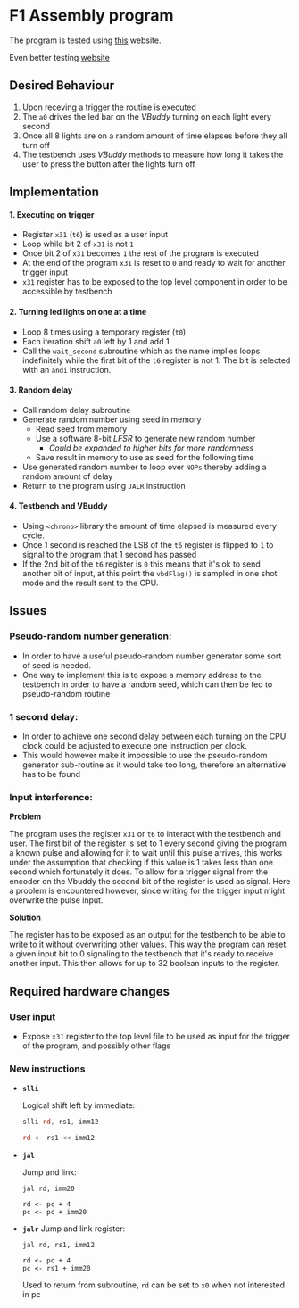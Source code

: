 # F1 Assembly program

The program is tested using [this](https://www.cs.cornell.edu/courses/cs3410/2019sp/riscv/interpreter/#) website.

Even better testing [website](https://venus.kvakil.me/)

## Desired Behaviour

1. Upon receving a trigger the routine is executed
2. The `a0` drives the led bar on the *VBuddy* turning on each light every second
3. Once all 8 lights are on a random amount of time elapses before they all turn off
4. The testbench uses *VBuddy* methods to measure how long it takes the user to press the button after the lights turn off

## Implementation

#### 1. Executing on trigger

- Register `x31` (`t6`) is used as a user input 
- Loop while bit 2 of `x31` is not `1`
- Once bit 2 of `x31` becomes `1` the rest of the program is executed
- At the end of the program `x31` is reset to `0` and ready to wait for another trigger input
- `x31` register has to be exposed to the top level component in order to be accessible by testbench

#### 2. Turning led lights on one at a time

- Loop 8 times using a temporary register (`t0`) 
- Each iteration shift `a0` left by 1 and add 1
- Call the `wait_second` subroutine which as the name implies loops indefinitely while the first bit of the `t6` register is not 1. The bit is selected with an `andi` instruction.

#### 3. Random delay

- Call random delay subroutine 
- Generate random number using seed in memory
  - Read seed from memory
  - Use a software 8-bit *LFSR* to generate new random number 
    - *Could be expanded to higher bits for more randomness*
  - Save result in memory to use as seed for the following time
- Use generated random number to loop over `NOPs` thereby adding a random amount of delay
- Return to the program using `JALR` instruction

#### 4. Testbench and VBuddy

- Using `<chrono>` library the amount of time elapsed is measured every cycle.
- Once 1 second is reached the LSB of the `t6` register is flipped to `1` to signal to the program that 1 second has passed
- If the 2nd bit of the `t6` register is `0` this means that it's ok to send another bit of input, at this point the `vbdFlag()` is sampled in one shot mode and the result sent to the CPU.

## Issues

### Pseudo-random number generation:
- In order to have a useful pseudo-random number generator some sort of seed is needed. 
- One way to implement this is to expose a memory address to the testbench in order to have a random seed, which can then be fed to pseudo-random routine
### 1 second delay:
- In order to achieve one second delay between each turning on the CPU clock could be adjusted to execute one instruction per clock.
- This would however make it impossible to use the pseudo-random generator sub-routine as it would take too long, therefore an alternative has to be found

### Input interference:

**Problem**

The program uses the register `x31` or `t6` to interact with the testbench and user. The first bit of the register is set to 1 every second giving the program a known pulse and allowing for it to wait until this pulse arrives, this works under the assumption that checking if this value is 1 takes less than one second which fortunately it does. 
To allow for a trigger signal from the encoder on the Vbuddy the second bit of the register is used as signal. Here a problem is encountered however, since writing for the trigger input might overwrite the pulse input.

**Solution**

The register has to be exposed as an output for the testbench to be able to write to it without overwriting other values. This way the program can reset a given input bit to 0 signaling to the testbench that it's ready to receive another input. This then allows for up to 32 boolean inputs to the register. 


## Required hardware changes

### User input

- Expose `x31` register to the top level file to be used as input for the trigger of the program, and possibly other flags

### New instructions

- **`slli`**

  Logical shift left by immediate:

  ```asm
  slli rd, rs1, imm12

  rd <- rs1 << imm12
  ```

- **`jal`**

  Jump and link:

  ```
  jal rd, imm20

  rd <- pc + 4
  pc <- pc + imm20
  ```

- **`jalr`** 
  Jump and link register:

  ```
  jal rd, rs1, imm12

  rd <- pc + 4
  pc <- rs1 + imm20
  ```

  Used to return from subroutine, `rd` can be set to `x0` when not interested in pc

